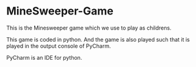 # MineSweeper-Game

This is the Minesweeper game which we use to play as childrens.

This game is coded in python. And the game is also played such that it is played in the output console of PyCharm.

PyCharm is an IDE for python.
